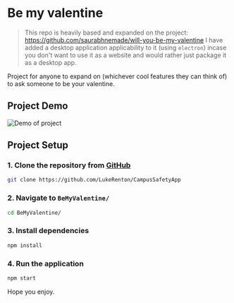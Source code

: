 # Be my valentine 
> This repo is heavily based and expanded on the project: https://github.com/saurabhnemade/will-you-be-my-valentine
> I have added a desktop application applicability to it (using `electron`) incase you don't want to use it as a website and would rather just package it as a desktop app.

Project for anyone to expand on (whichever cool features they can think of) to ask someone to be your valentine.

## Project Demo
![Demo of project](DemoVidValentines.gif)

## Project Setup
### 1. Clone the repository from [GitHub](https://github.com/LukeRenton/BeMyValentine)
```bash
git clone https://github.com/LukeRenton/CampusSafetyApp
```

### 2. Navigate to `BeMyValentine/`
```bash
cd BeMyValentine/
```

### 3. Install dependencies
```bash
npm install
```

### 4. Run the application
```bash
npm start
```

Hope you enjoy.